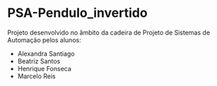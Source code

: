 # PSA-Pendulo_invertido

Projeto desenvolvido no âmbito da cadeira de Projeto de Sistemas de Automação pelos alunos:
  - Alexandra Santiago
  - Beatriz Santos
  - Henrique Fonseca
  - Marcelo Reis
